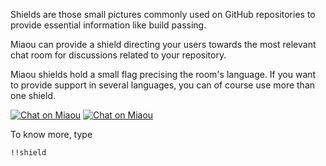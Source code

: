 Shields are those small pictures commonly used on GitHub repositories to provide essential information like build passing.

Miaou can provide a shield directing your users towards the most relevant chat room for discussions related to your repository.

Miaou shields hold a small flag precising the room's language. If you want to provide support in several languages, you can of course use more than one shield.

[![Chat on Miaou](https://miaou.dystroy.org/static/shields/room-en.svg?v=1)](https://miaou.dystroy.org/8?Javascript)
[![Chat on Miaou](https://miaou.dystroy.org/static/shields/room-fr.svg?v=1)](https://miaou.dystroy.org/3?Code_Croissants)

To know more, type

    !!shield
